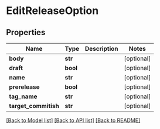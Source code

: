 # EditReleaseOption

## Properties
Name | Type | Description | Notes
------------ | ------------- | ------------- | -------------
**body** | **str** |  | [optional]
**draft** | **bool** |  | [optional]
**name** | **str** |  | [optional]
**prerelease** | **bool** |  | [optional]
**tag_name** | **str** |  | [optional]
**target_commitish** | **str** |  | [optional]

[[Back to Model list]](../README.md#documentation-for-models) [[Back to API list]](../README.md#documentation-for-api-endpoints) [[Back to README]](../README.md)


